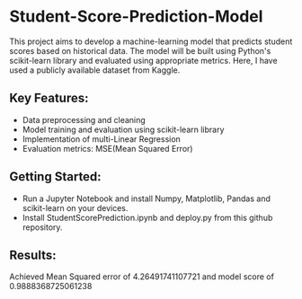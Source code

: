 # Student-Score-Prediction-Model
This project aims to develop a machine-learning model that predicts student scores based on historical data. The model will be built using Python's scikit-learn library and evaluated using appropriate metrics. Here, I have used a publicly available dataset from Kaggle.


## Key Features:

- Data preprocessing and cleaning
- Model training and evaluation using scikit-learn library
- Implementation of multi-Linear Regression
- Evaluation metrics: MSE(Mean Squared Error)


## Getting Started:

- Run a Jupyter Notebook and install Numpy, Matplotlib, Pandas and scikit-learn on your devices.
- Install StudentScorePrediction.ipynb and deploy.py from this github repository.
## Results:

Achieved Mean Squared error of 4.26491741107721 and model score of 0.9888368725061238
